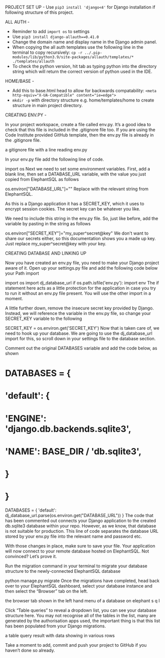 PROJECT SET UP -
Use `pip3 install 'django<4'` for Django installation if following structure of this project.

ALL AUTH -
* Reminder to add `import os` to settings
* Use `pip3 install django-allauth==0.41.0`
* Change the domain name and display name in the Django admin panel.
* When copying the all auth templates use the following line in the terminal to copy recursively:
`cp -r ../.pip-modules/lib/python3.9/site-packages/allauth/templates/* ./templates/allauth`
* To check the python version, hit tab as typing python into the directory string which will return the correct 
version of python used in the IDE.

HOME/BASE - 
* Add this to base.html head to allow for backwards compatability:
    `<meta http-equiv="X-UA-Compatible" content="ie=edge">`
* `mkdir -p` with directory structure e.g. home/templates/home to create structure in main project directory.


CREATING ENV.PY -

In your project workspace, create a file called env.py. It’s a good idea to check that this file is included in the .gitignore file too. If you are using the Code Institute provided GitHub template, then the env.py file is already in the .gitignore file.

a gitignore file with a line reading env.py

In your env.py file add the following line of code.

 import os
Next we need to set some environment variables. First, add a blank line, then set a DATABASE_URL variable, with the value you just copied from ElephantSQL as follows

    
 os.environ["DATABASE_URL"]="<copiedURL>"
Replace <copiedURL> with the relevant string from ElephantSQL.

As this is a Django application it has a SECRET_KEY, which it uses to encrypt session cookies. The secret key can be whatever you like.

We need to include this string in the env.py file. So, just like before, add the variable by pasting in the string as follows

 os.environ["SECRET_KEY"]="my_super^secret@key"
We don't want to share our secrets either, so this documentation shows you a made up key. Just replace my_super^secret@key with your key.

CREATING DATABASE AND LINKING UP

Now you have created an env.py file, you need to make your Django project aware of it. Open up your settings.py file and add the following code below your Path import

 import os
 import dj_database_url
 if os.path.isfile('env.py'):
     import env
The if statement here acts as a little protection for the application in case you try to run it without an env.py file present. You will use the other import in a moment.

A little further down, remove the insecure secret key provided by Django. Instead, we will reference the variable in the env.py file, so change your SECRET_KEY variable to the following

 SECRET_KEY = os.environ.get('SECRET_KEY')
Now that is taken care of, we need to hook up your database. We are going to use the dj_database_url import for this, so scroll down in your settings file to the database section.

Comment out the original DATABASES variable and add the code below, as shown

 # DATABASES = {
 #     'default': {
 #         'ENGINE': 'django.db.backends.sqlite3',
 #         'NAME': BASE_DIR / 'db.sqlite3',
 #     }
 # }
    
 DATABASES = {
     'default': dj_database_url.parse(os.environ.get("DATABASE_URL"))
 }
The code that has been commented out connects your Django application to the created db.sqlite3 database within your repo. However, as we know, that database is not suitable for production. This line of code separates the database URL stored by your env.py file into the relevant name and password etc.

With those changes in place, make sure to save your file. Your application will now connect to your remote database hosted on ElephantSQL. Not convinced? Let’s prove it.

Run the migration command in your terminal to migrate your database structure to the newly-connected ElephantSQL database

 python manage.py migrate
Once the migrations have completed, head back over to your ElephantSQL dashboard, select your database instance and then select the “Browser” tab on the left.

the browser tab shown in the left hand menu of a database on elephant s q l

Click “Table queries” to reveal a dropdown list, you can see your database structure here. You may not recognise all of the tables in the list, many are generated by the authorisation apps used, the important thing is that this list has been populated from your Django migrations.

a table query result with data showing in various rows

Take a moment to add, commit and push your project to GitHub if you haven’t done so already.

